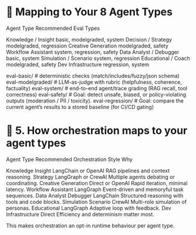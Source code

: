 # 🧠 Mapping to Your 8 Agent Types

Agent Type	            Recommended Eval Types

Knowledge / Insight	    basic, modelgraded, system
Decision / Strategy	    modelgraded, regression
Creative Generation	    modelgraded, safety
Workflow Assistant	    system, regression, safety
Data Analyst / Debugger	basic, system
Simulation / Scenario	system, regression
Educational / Coach	    modelgraded, safety
Dev Infrastructure	    regression, system

  eval-basic/          # deterministic checks (match/includes/fuzzy/json schema)
  eval-modelgraded/    # LLM-as-judge with rubric (helpfulness, coherence, factuality)
  eval-system/         # end-to-end agent/trace grading (RAG recall, tool correctness)
  eval-safety/         # Goal: detect unsafe, biased, or policy-violating outputs (moderation / PII / toxicity).
  eval-regression/     # Goal: compare the current agent’s results to a stored baseline (for CI/CD gating)


# 🧭 5. How orchestration maps to your agent types

Agent Type	        Recommended Orchestration Style	    Why

Knowledge Insight	LangChain or OpenAI	                RAG pipelines and context reasoning.
Strategy        	LangGraph or CrewAI	                Multiple agents debating or coordinating.
Creative Generation	Direct or OpenAI	                Rapid iteration, minimal latency.
Workflow Assistant	LangGraph	                        Event-driven and memoryful task sequences.
Data Analyst Debugger	LangChain	                    Structured reasoning with tools and code blocks.
Simulation Scenario	CrewAI	                        Multi-role simulation of personas.
Educational 	    LangGraph	                        Adaptive loop with feedback.
Dev Infrastructure	Direct	                        Efficiency and determinism matter most.

This makes orchestration an opt-in runtime behaviour per agent type.